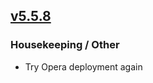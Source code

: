 ## [v5.5.8](https://github.com/honestbleeps/Reddit-Enhancement-Suite/releases/v5.5.8)


### Housekeeping / Other

- Try Opera deployment again
